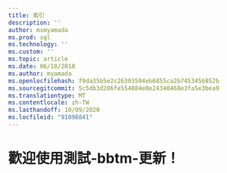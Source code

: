```yaml
---
title: 索引
description: ''
author: msmyamada
ms.prod: sql
ms.technology: ''
ms.custom: ''
ms.topic: article
ms.date: 06/18/2018
ms.author: myamada
ms.openlocfilehash: f9da35b5e2c26303504eb6855ca2b7453456852b
ms.sourcegitcommit: 5c5db3d286fe554884e0e24340468e3fa5e3bea9
ms.translationtype: MT
ms.contentlocale: zh-TW
ms.lasthandoff: 10/09/2020
ms.locfileid: "91898841"
---
```

# <a name="welcome-to-test-bbtm-update"></a>歡迎使用測試-bbtm-更新！
